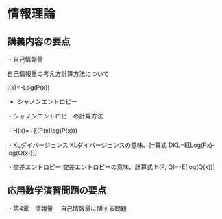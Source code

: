 ﻿# 情報理論
## 講義内容の要点
・自己情報量

 自己情報量の考え方計算方法について

 I(x)=-Log(P(x))

- シャノンエントロピー

 ・シャノンエントロピーの計算方法

 ・H(x)=−∑(P(x)log(P(x)))

・KLダイバージェンス
 KLダイバージェンスの意味、計算式
 DKL=E[Log(Px)-log(Q(x))]]

・交差エントロピー
 交差エントロピーの意味、計算式
 H(P, Q)=-E[log(Q(x))]

## 応用数学演習問題の要点
・第4章　情報量
　自己情報量に関する問題


